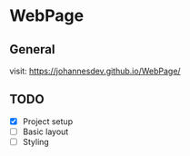 # WebPage
## General
visit: https://johannesdev.github.io/WebPage/
## TODO
- [x] Project setup
- [ ] Basic layout
- [ ] Styling
